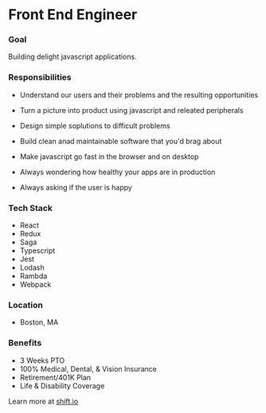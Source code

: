 # Front End Engineer

### Goal

Building delight javascript applications.

### Responsibilities

* Understand our users and their problems and the resulting opportunities

* Turn a picture into product using javascript and releated peripherals

* Design simple soplutions to difficult problems

* Build clean anad maintainable software that you'd brag about

* Make javascript go fast in the browser and on desktop

* Always wondering how healthy your apps are in production

* Always asking if the user is happy


### Tech Stack
* React
* Redux
* Saga
* Typescript
* Jest
* Lodash
* Rambda
* Webpack

### Location
* Boston, MA

### Benefits
* 3 Weeks PTO
* 100% Medical, Dental, & Vision Insurance
* Retirement/401K Plan
* Life & Disability Coverage

Learn more at [shift.io](https://shift.io/)
